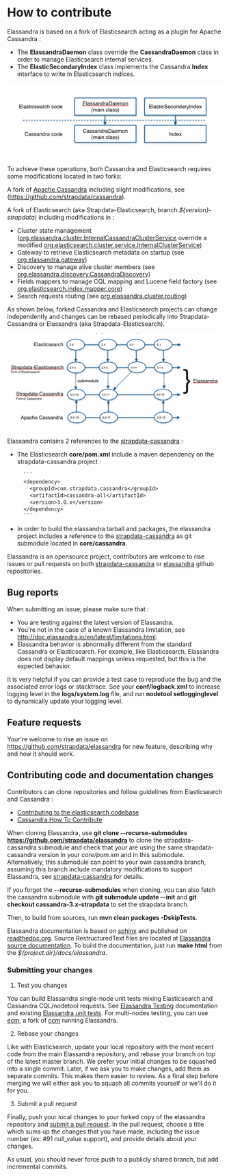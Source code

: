 # How to contribute

Elassandra is based on a fork of Elasticsearch acting as a plugin for Apache Cassandra :
* The **ElassandraDaemon** class override the **CassandraDaemon** class in order to manage Elasticsearch internal services.
* The **ElasticSecondaryIndex** class implements the Cassandra **Index** interface to write in Elasticsearch indices.

![Elassandra class inheritance](/docs/elassandra/source/images/elassandra-inheritance.png)

To achieve these operations, both Cassandra and Elasticsearch requires some modifications located in two forks:

A fork of [Apache Cassandra](http://git-wip-us.apache.org/repos/asf/cassandra.git) including slight modifications, see (https://github.com/strapdata/cassandra).

A fork of Elasticsearch (aka Strapdata-Elasticsearch, branch *${version}-strapdata*) including modifications in :
* Cluster state management ([org.elassandra.cluster.InternalCassandraClusterService](/core/src/main/java/org/elassandra/cluster/InternalCassandraClusterService.java) override a modified [org.elasticsearch.cluster.service.InternalClusterService](/core/src/main/java/org/elasticsearch/cluster/service/InternalClusterService.java))
* Gateway to retrieve Elasticsearch metadata on startup (see [org.elassandra.gateway](/core/src/main/java/org/elassandra/gateway/CassandraGatewayService.java))
* Discovery to manage alive cluster members (see [org.elassandra.discovery.CassandraDiscovery](/core/src/main/java/org/elassandra/discovery/CassandraDiscovery.java))
* Fields mappers to manage CQL mapping and Lucene field factory (see [org.elasticsearch.index.mapper.core](/core/src/main/java/org/elasticsearch/index/mapper/core))
* Search requests routing (see [org.elassandra.cluster.routing](/core/src/main/java/org/elassandra/cluster/routing))

As shown below, forked Cassandra and Elasticsearch projects can change independently and changes can be rebased periodically into Strapdata-Cassandra or Elassandra (aka Strapdata-Elasticsearch).

![Elassandra developpement process](/docs/elassandra/source/images/elassandra-devprocess.png)

Elassandra contains 2 references to the [strapdata-cassandra](https://github.com/strapdata/cassandra) :
* The Elasticsearch **core/pom.xml** include a maven dependency on the strapdata-cassandra project :

        ```
        <dependency>
          <groupId>com.strapdata.cassandra</groupId>
          <artifactId>cassandra-all</artifactId>
          <version>3.0.x</version>
        </dependency>
        ```

* In order to build the elassandra tarball and packages, the elassandra project includes a reference to the [strapdata-cassandra](https://github.com/strapdata/cassandra) as git submodule located in **core/cassandra**.

Elassandra is an opensource project, contributors are welcome to rise issues or pull requests on both [strapdata-cassandra](https://github.com/strapdata/cassandra) or [elassandra](https://github.com/strapdata/elassandra) github repositories.

## Bug reports

When submitting an issue, please make sure that :

* You are testing against the latest version of Elassandra.
* You're not in the case of a known Elassandra limitation, see http://doc.elassandra.io/en/latest/limitations.html.
* Elassandra behavior is abnormally different from the standard Cassandra or Elasticsearch. For example, like Elasticsearch, Elassandra does not display default mappings unless requested, but this is the expected behavior.

It is very helpful if you can provide a test case to reproduce the bug and the associated error logs or stacktrace. See your **conf/logback.xml** to increase logging level in the **logs/system.log** file, and run **nodetool setlogginglevel** to dynamically update your logging level.

## Feature requests

Your're welcome to rise an issue on https://github.com/strapdata/elassandra for new feature, describing why and how it should work.

## Contributing code and documentation changes

Contributors can clone repositories and follow guidelines from Elasticsearch and Cassandra :
* [Contributing to the elasticsearch codebase](https://github.com/elastic/elasticsearch/blob/2.4/CONTRIBUTING.md#contributing-to-the-elasticsearch-codebase)
* [Cassandra How To Contribute](https://wiki.apache.org/cassandra/HowToContribute)

When cloning Elassandra, use **git clone --recurse-submodules https://github.com/strapdata/elassandra** to clone the strapdata-cassandra submodule and check that your are using the same strapdata-cassandra version in your *core/pom.xm* and in this submodule. Alternatively, this submodule can point to your own cassandra branch, assuming this branch include mandatory modifications to support Elassandra, see [strapdata-cassandra](https://github.com/strapdata/cassandra) for details.

If you forgot the **--recurse-submodules** when cloning, you can also fetch the cassandra submodule with **git submodule update --init** and **git checkout cassandra-3.x-strapdata** to set the strapdata branch.

Then, to build from sources, run **mvn clean packages -DskipTests**.

Elassandra documentation is based on [sphinx](http://www.sphinx-doc.org/en/stable/rest.html) and published on [readthedoc.org](https://readthedocs.org/). Source RestructuredText files are located at [Elassandra source documentation](https://github.com/strapdata/elassandra/tree/master/docs/elassandra). To build the documentation, just run **make html** from the *${project.dir}/docs/elassandra*.

### Submitting your changes

1. Test you changes

You can build Elassandra single-node unit tests mixing Elasticsearch and Cassandra CQL/nodetool requests. See [Elassandra Testing](http://doc.elassandra.io/en/latest/testing.html) documentation and existing [Elassandra unit tests](https://github.com/strapdata/elassandra/tree/master/core/src/test/java/org/elassandra). For multi-nodes testing, you can use [ecm](https://github.com/strapdata/ecm), a fork of [ccm](https://github.com/pcmanus/ccm) running Elassandra.

2. Rebase your changes

Like with Elasticsearch, update your local repository with the most recent code from the main Elassandra repository, and rebase your branch on top
of the latest master branch. We prefer your initial changes to be squashed into a single commit. Later, if we ask you to make changes, add them as separate commits. This makes them easier to review. As a final step before merging we will either ask you to squash all commits yourself or we'll do it for you.

3. Submit a pull request

Finally, push your local changes to your forked copy of the elassandra repository and [submit a pull request](https://help.github.com/articles/using-pull-requests). In the pull request, choose a title which sums up the changes that you have made, including the issue number (ex: #91 null_value support), and provide details about your changes.

As usual, you should never force push to a publicly shared branch, but add incremental commits.
